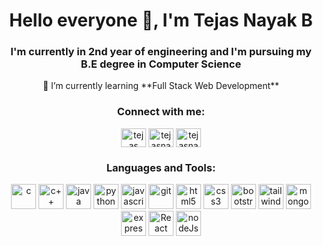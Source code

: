 <h1 align="center">Hello everyone 👋, I'm Tejas Nayak B</h1>

<h3 align="center">I'm currently in 2nd year of engineering  and I'm pursuing my B.E degree in Computer Science</h3>
<p align="center">
 🌱 I’m currently learning **Full Stack Web Development**</p>

<h3 align="center">Connect with me:</h3>
<p align="center">
<!-- <a href="https://dev.to/tejasnayak42" target="blank">
<img align="center" src="https://raw.githubusercontent.com/rahuldkjain/github-profile-readme-generator/master/src/images/icons/Social/devto.svg"     
alt="tejasnayak42" height="30" width="40" />
</a> -->
<a href="https://linkedin.com/in/tejasnayak07" target="blank"><img align="center" src="https://cdn.jsdelivr.net/gh/devicons/devicon/icons/linkedin/linkedin-original.svg" alt="tejas nayak b" height="30" width="40" /></a>
<!-- <a href="https://instagram.com/tejasnayak448" target="blank"><img align="center" src="https://raw.githubusercontent.com/rahuldkjain/github-profile-readme-generator/master/src/images/icons/Social/instagram.svg" alt="tejasnayak448" height="30" width="40" /></a> -->
<a href="https://www.codechef.com/users/tejasnayak42" target="blank"><img align="center" src="https://cdn.jsdelivr.net/npm/simple-icons@3.1.0/icons/codechef.svg" alt="tejasnayak42" height="30" width="40" /></a>
 <a href="https://www.instagram.com/tejasnayak448" target="blank"><img align="center" src="https://cdn.jsdelivr.net/npm/simple-icons@3.1.0/icons/instagram.svg" alt="tejasnayak448" height="30" width="40" /></a>

</p>

<h3 align="center">Languages and Tools:</h3>

<div align="center">
 <img src="https://cdn.jsdelivr.net/gh/devicons/devicon/icons/c/c-plain.svg" alt="c" width="40" height="40"/> 
 <img src="https://cdn.jsdelivr.net/gh/devicons/devicon/icons/cplusplus/cplusplus-plain.svg" alt="c++" width="40" height="40"/>
 <img src="https://cdn.jsdelivr.net/gh/devicons/devicon/icons/java/java-original.svg" alt="java" width="40" height="40"/>
 <img src="https://cdn.jsdelivr.net/gh/devicons/devicon/icons/python/python-original.svg" alt="python" width="40" height="40" />
 <img src="https://cdn.jsdelivr.net/gh/devicons/devicon/icons/javascript/javascript-plain.svg" alt="javascript" width="40" height="40"/>
 <img src="https://www.vectorlogo.zone/logos/git-scm/git-scm-icon.svg" alt="git" width="40" height="40"/>        
 <img src="https://cdn.jsdelivr.net/gh/devicons/devicon/icons/html5/html5-original.svg" alt="html5" width="40" height="40"/>
 <img src="https://cdn.jsdelivr.net/gh/devicons/devicon/icons/css3/css3-original.svg" alt="css3" width="40" height="40"/>
 <img src="https://cdn.jsdelivr.net/gh/devicons/devicon/icons/bootstrap/bootstrap-plain.svg" alt="bootstrap" width="40" height="40"/>
 <img src="https://www.vectorlogo.zone/logos/tailwindcss/tailwindcss-icon.svg" alt="tailwind" width="40" height="40"/>
 <img src="https://cdn.jsdelivr.net/gh/devicons/devicon/icons/mongodb/mongodb-original.svg" alt="mongoDb" width="40" height="40"/>
 <img src="https://cdn.jsdelivr.net/gh/devicons/devicon/icons/express/express-original.svg" alt="express" width="40" height="40" />
 <img src="https://cdn.jsdelivr.net/gh/devicons/devicon/icons/react/react-original.svg" alt="React" width="40" height="40" />
 <img src="https://cdn.jsdelivr.net/gh/devicons/devicon/icons/nodejs/nodejs-original-wordmark.svg" alt="nodeJs" width="40" height="40" />   
 
                                               
          
          





 
<!--  <a href="https://www.cprogramming.com/" target="_blank" rel="noreferrer">
  <img src="https://cdn.jsdelivr.net/gh/devicons/devicon/icons/c/c-plain.svg" alt="c" width="40" height="40"/> </a>
 
 <a href="https://www.w3schools.com/cpp/" target="_blank" rel="noreferrer"> 
  <img src="https://cdn.jsdelivr.net/gh/devicons/devicon/icons/cplusplus/cplusplus-plain.svg" alt="c++" width="40" height="40"/> </a> 
 
 <a href="https://www.java.com" target="_blank" rel="noreferrer">
  <img src="https://cdn.jsdelivr.net/gh/devicons/devicon/icons/java/java-original.svg" alt="java" width="40" height="40"/> </a> 
 
 <a href="https://developer.mozilla.org/en-US/docs/Web/JavaScript" target="_blank" rel="noreferrer">
  <img src="https://cdn.jsdelivr.net/gh/devicons/devicon/icons/javascript/javascript-plain.svg" alt="javascript" width="40" height="40"/> </a>
 
 <a href="https://git-scm.com/" target="_blank" rel="noreferrer"> 
  <img src="https://www.vectorlogo.zone/logos/git-scm/git-scm-icon.svg" alt="git" width="40" height="40"/> </a>

 <a href="https://www.w3.org/html/" target="_blank" rel="noreferrer">
  <img src="https://cdn.jsdelivr.net/gh/devicons/devicon/icons/html5/html5-original.svg" alt="html5" width="40" height="40"/> </a> 
 
 <a href="https://www.w3schools.com/css/" target="_blank" rel="noreferrer">
  <img src="https://cdn.jsdelivr.net/gh/devicons/devicon/icons/css3/css3-original.svg" alt="css3" width="40" height="40"/> </a>
 
  <a href="https://reactjs.org/" target="_blank" rel="noreferrer"> 
 <img src="https://cdn.jsdelivr.net/gh/devicons/devicon/icons/react/react-original.svg" alt="react" width="40" height="40"/> </a>
 
 <a href="https://getbootstrap.com" target="_blank" rel="noreferrer"> 
  <img src="https://cdn.jsdelivr.net/gh/devicons/devicon/icons/bootstrap/bootstrap-plain.svg" alt="bootstrap" width="40" height="40"/> </a>

 <a href="https://tailwindcss.com/" target="_blank" rel="noreferrer">
  <img src="https://www.vectorlogo.zone/logos/tailwindcss/tailwindcss-icon.svg" alt="tailwind" width="40" height="40"/> </a>

  
   <img src="https://cdn.jsdelivr.net/gh/devicons/devicon/icons/mongodb/mongodb-original.svg" />
     <img src="https://cdn.jsdelivr.net/gh/devicons/devicon/icons/yarn/yarn-original.svg" alt="yarn" width="40" height="40" />
   -->
          
</div>
